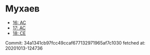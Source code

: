 # Мухаев
- [16: AC](16.md)
- [17: AC](17.md)
- [18: CE](18.md)

Commit: 34a1341cb97fcc49ccaf677132971965af7c1030
 fetched at: 20201013-124736
